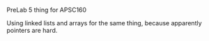 PreLab 5 thing for APSC160

Using linked lists and arrays for the same thing, because apparently pointers are hard.
